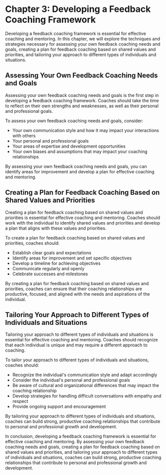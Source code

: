 Chapter 3: Developing a Feedback Coaching Framework
===================================================

Developing a feedback coaching framework is essential for effective coaching and mentoring. In this chapter, we will explore the techniques and strategies necessary for assessing your own feedback coaching needs and goals, creating a plan for feedback coaching based on shared values and priorities, and tailoring your approach to different types of individuals and situations.

Assessing Your Own Feedback Coaching Needs and Goals
----------------------------------------------------

Assessing your own feedback coaching needs and goals is the first step in developing a feedback coaching framework. Coaches should take the time to reflect on their own strengths and weaknesses, as well as their personal and professional goals.

To assess your own feedback coaching needs and goals, consider:

* Your own communication style and how it may impact your interactions with others
* Your personal and professional goals
* Your areas of expertise and development opportunities
* Your own biases and assumptions that may impact your coaching relationships

By assessing your own feedback coaching needs and goals, you can identify areas for improvement and develop a plan for effective coaching and mentoring.

Creating a Plan for Feedback Coaching Based on Shared Values and Priorities
---------------------------------------------------------------------------

Creating a plan for feedback coaching based on shared values and priorities is essential for effective coaching and mentoring. Coaches should work with the individual to identify shared values and priorities and develop a plan that aligns with these values and priorities.

To create a plan for feedback coaching based on shared values and priorities, coaches should:

* Establish clear goals and expectations
* Identify areas for improvement and set specific objectives
* Develop a timeline for achieving objectives
* Communicate regularly and openly
* Celebrate successes and milestones

By creating a plan for feedback coaching based on shared values and priorities, coaches can ensure that their coaching relationships are productive, focused, and aligned with the needs and aspirations of the individual.

Tailoring Your Approach to Different Types of Individuals and Situations
------------------------------------------------------------------------

Tailoring your approach to different types of individuals and situations is essential for effective coaching and mentoring. Coaches should recognize that each individual is unique and may require a different approach to coaching.

To tailor your approach to different types of individuals and situations, coaches should:

* Recognize the individual's communication style and adapt accordingly
* Consider the individual's personal and professional goals
* Be aware of cultural and organizational differences that may impact the coaching relationship
* Develop strategies for handling difficult conversations with empathy and respect
* Provide ongoing support and encouragement

By tailoring your approach to different types of individuals and situations, coaches can build strong, productive coaching relationships that contribute to personal and professional growth and development.

In conclusion, developing a feedback coaching framework is essential for effective coaching and mentoring. By assessing your own feedback coaching needs and goals, creating a plan for feedback coaching based on shared values and priorities, and tailoring your approach to different types of individuals and situations, coaches can build strong, productive coaching relationships that contribute to personal and professional growth and development.

